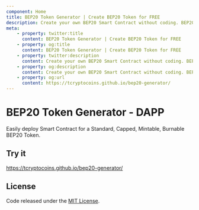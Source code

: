 ```yaml
---
component: Home
title: BEP20 Token Generator | Create BEP20 Token for FREE
description: Create your own BEP20 Smart Contract without coding. BEP20 Generator is the easiest and fastest way to create your own BEP20 token on the Binance Smart Chain network. No coding skills are required.
meta:
    - property: twitter:title
      content: BEP20 Token Generator | Create BEP20 Token for FREE
    - property: og:title
      content: BEP20 Token Generator | Create BEP20 Token for FREE
    - property: twitter:description
      content: Create your own BEP20 Smart Contract without coding. BEP20 Generator is the easiest and fastest way to create your own BEP20 token on the Binance Smart Chain network. No coding skills are required.
    - property: og:description
      content: Create your own BEP20 Smart Contract without coding. BEP20 Generator is the easiest and fastest way to create your own BEP20 token on the Binance Smart Chain network. No coding skills are required.
    - property: og:url
      content: https://tcryptocoins.github.io/bep20-generator/
---
```


# BEP20 Token Generator - DAPP

Easily deploy Smart Contract for a Standard, Capped, Mintable, Burnable BEP20 Token.

## Try it

https://tcryptocoins.github.io/bep20-generator/

## License

Code released under the [MIT License](https://github.com/tcryptocoins/bep20-generator/blob/master/LICENSE).
